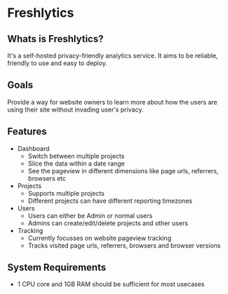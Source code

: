 # Freshlytics

## Whats is Freshlytics?

It's a self-hosted privacy-friendly analytics service. It aims to be reliable, friendly to use and easy to deploy.

## Goals

Provide a way for website owners to learn more about how the users are using their site without invading user's privacy.

## Features

- Dashboard
  - Switch between multiple projects
  - Slice the data within a date range
  - See the pageview in different dimensions like page urls, referrers, browsers etc
- Projects
  - Supports multiple projects
  - Different projects can have different reporting timezones
- Users
  - Users can either be Admin or normal users
  - Admins can create/edit/delete projects and other users
- Tracking
  - Currently focusses on website pageview tracking
  - Tracks visited page urls, referrers, browsers and browser versions

## System Requirements

- 1 CPU core and 1GB RAM should be sufficient for most usecases
